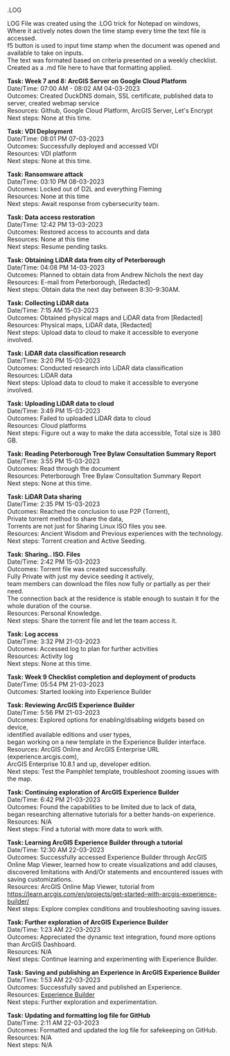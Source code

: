 .LOG

LOG File was created using the .LOG trick for Notepad on windows,  
Where it actively notes down the time stamp every time the text file is accessed.  
f5 button is used to input time stamp when the document was opened and available to take on inputs.   
The text was formated based on criteria presented on a weekly checklist.  
Created as a .md file here to have that formatting applied.  

**Task: Week 7 and 8: ArcGIS Server on Google Cloud Platform**  
Date/Time: 07:00 AM - 08:02 AM 04-03-2023  
Outcomes: Created DuckDNS domain, SSL certificate, published data to server, created webmap service  
Resources: Github, Google Cloud Platform, ArcGIS Server, Let's Encrypt  
Next steps: None at this time.  

**Task: VDI Deployment**  
Date/Time: 08:01 PM 07-03-2023  
Outcomes: Successfully deployed and accessed VDI  
Resources: VDI platform  
Next steps: None at this time.  

**Task: Ransomware attack**  
Date/Time: 03:10 PM 08-03-2023  
Outcomes: Locked out of D2L and everything Fleming  
Resources: None at this time  
Next steps: Await response from cybersecurity team.  

**Task: Data access restoration**  
Date/Time: 12:42 PM 13-03-2023  
Outcomes: Restored access to accounts and data  
Resources: None at this time  
Next steps: Resume pending tasks.  

**Task: Obtaining LiDAR data from city of Peterborough**  
Date/Time: 04:08 PM 14-03-2023  
Outcomes: Planned to obtain data from Andrew Nichols the next day  
Resources: E-mail from Peterborough, [Redacted]  
Next steps: Obtain data the next day between 8:30-9:30AM.  

**Task: Collecting LiDAR data**  
Date/Time: 7:15 AM 15-03-2023  
Outcomes: Obtained physical maps and LiDAR data from [Redacted]  
Resources: Physical maps, LiDAR data, [Redacted]  
Next steps: Upload data to cloud to make it accessible to everyone involved.  

**Task: LiDAR data classification research**  
Date/Time: 3:20 PM 15-03-2023  
Outcomes: Conducted research into LiDAR data classification  
Resources: LiDAR data  
Next steps: Upload data to cloud to make it accessible to everyone involved.  

**Task: Uploading LiDAR data to cloud**  
Date/Time: 3:49 PM 15-03-2023  
Outcomes: Failed to uploaded LiDAR data to cloud  
Resources: Cloud platforms  
Next steps: Figure out a way to make the data accessible, Total size is 380 GB.  

**Task: Reading Peterborough Tree Bylaw Consultation Summary Report**  
Date/Time: 3:55 PM 15-03-2023  
Outcomes: Read through the document  
Resources: Peterborough Tree Bylaw Consultation Summary Report  
Next steps: None at this time.  

**Task: LiDAR Data sharing**  
Date/Time: 2:35 PM 15-03-2023  
Outcomes: Reached the conclusion to use P2P (Torrent),  
Private torrent method to share the data,   
Torrents are not just for Sharing Linux ISO files you see.   
Resources: Ancient Wisdom and Previous experiences with the technology.  
Next steps: Torrent creation and Active Seeding.  

**Task: Sharing.. ISO. Files**  
Date/Time: 2:42 PM 15-03-2023  
Outcomes: Torrent file was created successfully.  
Fully Private with just my device seeding it actively,  
team members can download the files now fully or partially as per their need.  
The connection back at the residence is stable enough to sustain it for the whole duration of the course.  
Resources: Personal Knowledge.  
Next steps: Share the torrent file and let the team access it.  

**Task: Log access**  
Date/Time: 3:32 PM 21-03-2023  
Outcomes: Accessed log to plan for further activities  
Resources: Activity log  
Next steps: None at this time.  

**Task: Week 9 Checklist completion and deployment of products**  
Date/Time: 05:54 PM 21-03-2023  
Outcomes: Started looking into Experience Builder  

**Task: Reviewing ArcGIS Experience Builder**  
Date/Time: 5:56 PM 21-03-2023  
Outcomes: Explored options for enabling/disabling widgets based on device,  
identified available editions and user types,  
began working on a new template in the Experience Builder interface.
Resources: ArcGIS Online and ArcGIS Enterprise URL (experience.arcgis.com),  
ArcGIS Enterprise 10.8.1 and up, developer edition.  
Next steps: Test the Pamphlet template, troubleshoot zooming issues with the map.  

**Task: Continuing exploration of ArcGIS Experience Builder**  
Date/Time: 6:42 PM 21-03-2023  
Outcomes: Found the capabilities to be limited due to lack of data,  
began researching alternative tutorials for a better hands-on experience.  
Resources: N/A  
Next steps: Find a tutorial with more data to work with.  

**Task: Learning ArcGIS Experience Builder through a tutorial**  
Date/Time: 12:30 AM 22-03-2023  
Outcomes: Successfully accessed Experience Builder through ArcGIS Online Map Viewer, 
learned how to create visualizations and add clauses,  
discovered limitations with And/Or statements and encountered issues with saving customizations.  
Resources: ArcGIS Online Map Viewer, tutorial from https://learn.arcgis.com/en/projects/get-started-with-arcgis-experience-builder/  
Next steps: Explore complex conditions and troubleshooting saving issues.  

**Task: Further exploration of ArcGIS Experience Builder**  
Date/Time: 1:23 AM 22-03-2023  
Outcomes: Appreciated the dynamic text integration, found more options than ArcGIS Dashboard.  
Resources: N/A  
Next steps: Continue learning and experimenting with Experience Builder.  

**Task: Saving and publishing an Experience in ArcGIS Experience Builder**   
Date/Time: 1:53 AM 22-03-2023  
Outcomes: Successfully saved and published an Experience.  
Resources: [Experience Builder](https://experience.arcgis.com/experience/545f3e0fc2a641e79ceab73dc3afbb1b)  
Next steps: Further exploration and experimentation.  

**Task: Updating and formatting log file for GitHub**  
Date/Time: 2:11 AM 22-03-2023  
Outcomes: Formatted and updated the log file for safekeeping on GitHub.  
Resources: N/A  
Next steps: N/A  
